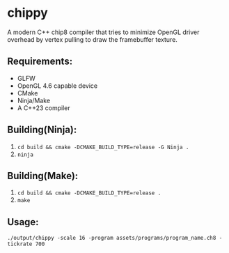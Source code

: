 # chippy
A modern C++ chip8 compiler that tries to minimize OpenGL driver overhead by vertex pulling to draw the framebuffer texture.

## Requirements:
  - GLFW
  - OpenGL 4.6 capable device
  - CMake
  - Ninja/Make
  - A C++23 compiler

## Building(Ninja):
1. `cd build && cmake -DCMAKE_BUILD_TYPE=release -G Ninja .`
2. `ninja`

## Building(Make):
1. `cd build && cmake -DCMAKE_BUILD_TYPE=release .`
2. `make`

## Usage:
`./output/chippy -scale 16 -program assets/programs/program_name.ch8 -tickrate 700`
